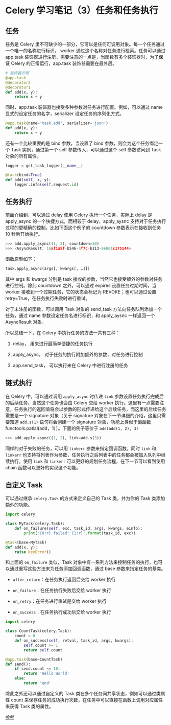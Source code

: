 # Celery 学习笔记（3）任务和任务执行

## 任务

任务是 Celery 里不可缺少的一部分，它可以是任何可调用对象。每一个任务通过一个唯一的名称进行标识， worker 通过这个名称对任务进行检索。任务可以通过 app.task 装饰器进行注册，需要注意的一点是，当函数有多个装饰器时，为了保证 Celery 的正常运行，app.task 装饰器需要在最外层。

```python
# 装饰器示例
@app.task
@decorator2
@decorator1
def add(x, y):
    return x + y
```

同时，app.task 装饰器也接受多种参数对任务进行配置。例如，可以通过 name 显式的设定任务的名字，serializer 设定任务的序列化方式。

```python
@app.task(name='task.add', serializer='json')
def add(x, y):
    return x + y
```

还有一个比较重要的是 bind 参数，当设置了 bind 参数，则会为这个任务绑定一个 Task 实例，通过第一个 self 参数传入，可以通过这个 self 参数访问到 Task 对象的所有属性。

```python
logger = get_task_logger(__name__)

@task(bind=True)
def add(self, x, y):
    logger.info(self.request.id)
```

## 任务执行

前面介绍到，可以通过 delay 使用 Celery 执行一个任务，实际上 delay 是 apply_async 的一个快捷方式，而相较于 delay，apply_aysnc 支持对于任务执行过程的更精确的控制。比如下面这个例子的 countdown 参数表示在接收到任务 10 秒后开始执行。

```python
>>> add.apply_async((1, 2), countdown=10)
>>> <AsyncResult: 16af1a5f-b546-4f7c-b113-0e861c175144>
```

函数原型如下：

```python
task.apply_async(args[, kwargs[, …]])
```

其中 args 和 kwargs 分别是 task 接收的参数，当然它也接受额外的参数对任务进行控制。除此 countdown 之外，可以通过 expires 设置任务过期时间，当 worker 接收到一个过期任务，它的状态会标记为 REVOKE；也可以通过设置 retry=True，在任务执行失败时进行重试。

对于未注册的函数，可以调用 Task 对象的 send_task 方法向任务队列添加一个任务，通过 name 参数设定任务名进行标识，和 apply_aysnc 一样返回一个 AsyncResult 对象。

所以总结一下，在 Celery 中执行任务的方法一共有三种：

1. delay， 用来进行最简单便捷的任务执行

2. apply_async， 对于任务的执行附加额外的参数，对任务进行控制

3. app.send_task， 可以执行未在 Celery 中进行注册的任务

## 链式执行

在 Celery 中，可以通过调用 `apply_async` 时传递 `link` 参数设置任务执行完成后的后续任务，当然这个任务也会由 Celery 交给 worker 执行。这里有一点需要注意，任务执行的返回值将会以参数的形式传递给这个后续任务，而这里的后续任务需要是一个 signature 对象（关于 signature 对象在下一节详细的介绍，这里只需要知道 `add.s(1)` 语句将会创建一个 signature 对象，功能上类似于偏函数 functools.patial(add，1））。下面的例子等价于 `add(add(1, 2), 3)`

```python
>>> add.apply_async((1, 2), link=add.s(3))
```

同样的对于失败的任务，可以用 `linkerr` 参数来指定回调函数。同时 `link` 和 `linkerr` 也支持将列表作为参数，任务执行之后列表中的任务都会被加入队列中继续执行。使用 `link` 和 `linkerr` 可以更好的规划任务流程，在下一节可以看到使用 chain 函数可以更好的实现这个功能。

## 自定义 Task

可以通过继承 `celery.Task` 的方式来定义自己的 Task 类，并为你的 Task 类添加额外的功能。

```python
import celery

class MyTask(celery.Task):
    def on_failure(self, exc, task_id, args, kwargs, einfo):
        print('{0!r} failed: {1!r}'.format(task_id, exc))

@task(base=MyTask)
def add(x, y):
    raise KeyError()
```

和上面的 `on_failure` 类似，Task 对象中有一系列方法来控制任务的执行，也可以通过重写这些方法来为任务添加回调函数，通过 base 参数来指定任务的基类。

- `after_return`：在任务执行返回后交给 worker 执行

- `on_failure`：在任务执行失败后交给 worker 执行

- `on_retry`：在任务进行重试是交给 worker 执行

- `on_success`：在任务执行成功后交给 worker 执行

```python
import celery

class CountTask(celery.Task):
    count = 0
    def on_success(self, retval, task_id, args, kwargs):
        self.count += 1
        return self.count

@app.task(base=CountTask)
def send():
    if send.count <= 10:
        return 'Hello World'
    else:
        return 'end'
```

除此之外还可以通过自定义的 Task 类在多个任务间共享状态，例如可以通过类属性 count 来保存任务的成功执行次数，在任务中可以直接在函数上调用对应属性来获得 Task 类的属性。

[参考](https://blog.csdn.net/preyta/article/details/54288870)
